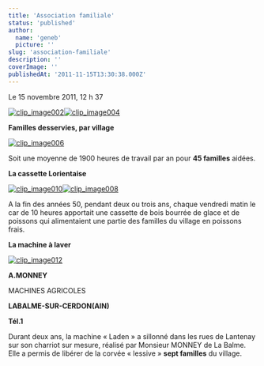 ```yaml
---
title: 'Association familiale'
status: 'published'
author:
  name: 'geneb'
  picture: ''
slug: 'association-familiale'
description: ''
coverImage: ''
publishedAt: '2011-11-15T13:30:38.000Z'
---
```


Le 15 novembre 2011, 12 h 37

[![clip_image002](/img/beguelins/Windows-Live-Writer/b53b344f7f9e_AF7F/clip_image002_thumb.jpg "clip_image002")](/img/beguelins/Windows-Live-Writer/b53b344f7f9e_AF7F/clip_image002_2.jpg)[![clip_image004](/img/beguelins/Windows-Live-Writer/b53b344f7f9e_AF7F/clip_image004_thumb.jpg "clip_image004")](/img/beguelins/Windows-Live-Writer/b53b344f7f9e_AF7F/clip_image004_2.jpg)

**Familles desservies, par village**

[![clip_image006](/img/beguelins/Windows-Live-Writer/b53b344f7f9e_AF7F/clip_image006_thumb.gif "clip_image006")](/img/beguelins/Windows-Live-Writer/b53b344f7f9e_AF7F/clip_image006_2.gif)

Soit une moyenne de 1900 heures de travail par an pour **45 familles** aidées.

**La cassette Lorientaise**

[![clip_image010](/img/beguelins/Windows-Live-Writer/b53b344f7f9e_AF7F/clip_image010_thumb.jpg "clip_image010")](/img/beguelins/Windows-Live-Writer/b53b344f7f9e_AF7F/clip_image010_2.jpg)[![clip_image008](/img/beguelins/Windows-Live-Writer/b53b344f7f9e_AF7F/clip_image008_thumb.jpg "clip_image008")](/img/beguelins/Windows-Live-Writer/b53b344f7f9e_AF7F/clip_image008_2.jpg)

A la fin des années 50, pendant deux ou trois ans, chaque vendredi matin le car de 10 heures apportait une cassette de bois bourrée de glace et de poissons qui alimentaient une partie des familles du village en poissons frais.

**La machine à laver**

[![clip_image012](/img/beguelins/Windows-Live-Writer/b53b344f7f9e_AF7F/clip_image012_thumb.jpg "clip_image012")](/img/beguelins/Windows-Live-Writer/b53b344f7f9e_AF7F/clip_image012_2.jpg)

**A.MONNEY**

MACHINES AGRICOLES

**LABALME-SUR-CERDON(AIN)**

**Tél.1**

Durant deux ans, la machine « Laden » a sillonné dans les rues de Lantenay sur son charriot sur mesure, réalisé par Monsieur MONNEY de La Balme. Elle a permis de libérer de la corvée « lessive » **sept familles** du village.
